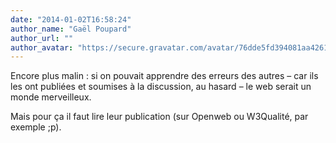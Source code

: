 ```yaml
---
date: "2014-01-02T16:58:24"
author_name: "Gaël Poupard"
author_url: ""
author_avatar: "https://secure.gravatar.com/avatar/76dde5fd394081aa4261802372fe2e33?s=48&d=mm&r=g"
---
```

Encore plus malin : si on pouvait apprendre des erreurs des autres – car ils les ont publiées et soumises à la discussion, au hasard – le web serait un monde merveilleux.

Mais pour ça il faut lire leur publication (sur Openweb ou W3Qualité, par exemple ;p).